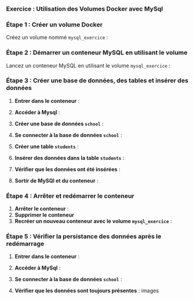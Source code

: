 ### Exercice : Utilisation des Volumes Docker avec MySql

### Étape 1 : Créer un volume Docker

Créez un volume nommé `mysql_exercice` :

### Étape 2 : Démarrer un conteneur MySQL en utilisant le volume

Lancez un conteneur MySQL en utilisant le volume `mysql_exercice` :

### Étape 3 : Créer une base de données, des tables et insérer des données

1. **Entrer dans le conteneur** :

2. **Accéder à Mysql** :

3. **Créer une base de données `school`** :

4. **Se connecter à la base de données `school`** :

5. **Créer une table `students`** :

6. **Insérer des données dans la table `students`** :

7. **Vérifier que les données ont été insérées** :

8. **Sortir de MySQl et du conteneur** :

### Étape 4 : Arrêter et redémarrer le conteneur

1. **Arrêter le conteneur** :
2. **Supprimer le conteneur**
3. **Recréer un nouveau conteneur avec le volume `mysql_exercice`** :

### Étape 5 : Vérifier la persistance des données après le redémarrage

1. **Entrer dans le conteneur** :

2. **Accéder à MySql** :

3. **Se connecter à la base de données `school`** :

4. **Vérifier que les données sont toujours présentes** :
images